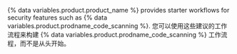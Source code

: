 {% data variables.product.product_name %} provides starter workflows for security features such as {% data variables.product.prodname_code_scanning %}. 您可以使用这些建议的工作流程来构建 {% data variables.product.prodname_code_scanning %} 工作流程，而不是从头开始。
